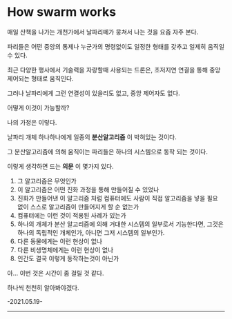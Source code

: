 # How swarm works

매일 산책을 나가는 개천가에서 날파리떼가 뭉쳐서 나는 것을 요즘 자주 본다.

파리들은 어떤 중앙의 통제나 누군가의 명령없이도 일정한 형태를 갖추고 일제히 움직일 수 있다.

최근 다양한 행사에서 기술력을 자랑할때 사용되는 드론은, 초저지연 연결을 통해 중앙 제어되는 형태로 움직인다.

그러나 날파리에게 그런 연결성이 있을리도 없고, 중앙 제어자도 없다.

어떻게 이것이 가능할까?

나의 가정은 이렇다.

날파리 개체 하나하나에게 일종의 **분산알고리즘** 이 박혀있는 것이다.

그 분산알고리즘에 의해 움직이는 파리들은 하나의 시스템으로 동작 되는 것이다.

이렇게 생각하면 드는 **의문** 이 몇가지 있다.

1. 그 알고리즘은 무엇인가
2. 이 알고리즘은 어떤 진화 과정을 통해 만들어질 수 있었나
3. 진화가 만들어낸 이 알고리즘 처럼 컴퓨터에도 사람이 직접 알고리즘을 넣을 필요 없이 스스로 알고리즘이 만들어지게 할 순 없는가
4. 컴퓨터에는 이런 것이 적용된 사례가 있는가
5. 하나의 개체가 분산 알고리즘에 의해 거대한 시스템의 일부로서 기능한다면, 그것은 하나의 독립적인 개체인가, 아니면 그저 시스템의 일부인가.
6. 다른 동물에게는 이런 현상이 없나
7. 다른 비생명체에게는 이런 현상이 없나
8. 인간도 결국 이렇게 동작하는것이 아닌가

아... 이번 것은 시간이 좀 걸릴 것 같다.

하나씩 천천히 알아봐야겠다.

-2021.05.19-

---

